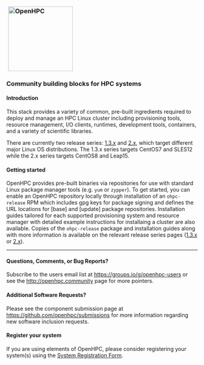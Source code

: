 ### <img src="https://github.com/openhpc/ohpc/blob/master/docs/recipes/install/common/figures/ohpc_logo.png" width="170" valign="middle" hspace="5" alt="OpenHPC"/>

### Community building blocks for HPC systems 


#### Introduction

This stack provides a variety of common, pre-built ingredients required to
deploy and manage an HPC Linux cluster including provisioning tools, resource
management, I/O clients, runtimes, development tools, containers, and a variety of
scientific libraries.

There are currently two release series:
[1.3.x](https://github.com/openhpc/ohpc/wiki/1.3.9) and
[2.x](https://github.com/openhpc/ohpc/wiki/2.x), which target different major
Linux OS distributions. The 1.3.x series targets CentOS7 and SLES12 while the
2.x series targets CentOS8 and Leap15.


#### Getting started

OpenHPC provides pre-built binaries via repositories for use with standard
Linux package manager tools (e.g. ```yum``` or ```zypper```). To get started,
you can enable an OpenHPC repository locally through installation of an
```ohpc-release``` RPM which includes gpg keys for package signing and defines
the URL locations for [base] and [update] package repositories. Installation
guides tailored for each supported provisioning system and resource manager
with detailed example instructions for installaing a cluster are also available.
Copies of the ```ohpc-release``` package and installation guides along with
more information is available on the relevant release series pages
([1.3.x](https://github.com/openhpc/ohpc/wiki/1.3.9) or
[2.x](https://github.com/openhpc/ohpc/wiki/2.x)).

---

#### Questions, Comments, or Bug Reports?

Subscribe to the users email list at https://groups.io/g/openhpc-users or see
the http://openhpc.community page for more pointers.

#### Additional Software Requests?

Please see the component submission page at
https://github.com/openhpc/submissions for more information regarding new
software inclusion requests.

#### Register your system

If you are using elements of OpenHPC, please consider registering your
system(s) using the [System Registration
Form](https://drive.google.com/open?id=1KvFM5DONJigVhOlmDpafNTDDRNTYVdolaYYzfrHkOWI).


